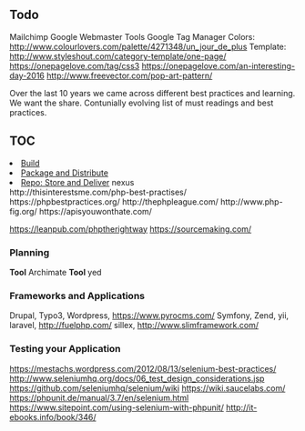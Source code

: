 ## Todo
Mailchimp
Google Webmaster Tools
Google Tag Manager
Colors: http://www.colourlovers.com/palette/4271348/un_jour_de_plus
Template: http://www.styleshout.com/category-template/one-page/
https://onepagelove.com/tag/css3
https://onepagelove.com/an-interesting-day-2016
http://www.freevector.com/pop-art-pattern/


Over the last 10 years we came across different best practices and learning.
We want the share.
Contunially evolving list of must readings and best practices.

## TOC
<li><a href="#">Build</a></li>
<li><a href="#">Package and Distribute</a></li>
<li><a href="#">Repo: Store and Deliver</a> nexus</li>
http://thisinterestsme.com/php-best-practises/
https://phpbestpractices.org/
http://thephpleague.com/
http://www.php-fig.org/
https://apisyouwonthate.com/

https://leanpub.com/phptherightway
https://sourcemaking.com/



### Planning
<strong>Tool</strong> Archimate
<strong>Tool</strong> yed


### Frameworks and Applications
Drupal, Typo3, Wordpress, https://www.pyrocms.com/
Symfony, Zend, yii, laravel, http://fuelphp.com/
sillex, http://www.slimframework.com/


### Testing your Application
https://mestachs.wordpress.com/2012/08/13/selenium-best-practices/
http://www.seleniumhq.org/docs/06_test_design_considerations.jsp
https://github.com/seleniumhq/selenium/wiki
https://wiki.saucelabs.com/
https://phpunit.de/manual/3.7/en/selenium.html
https://www.sitepoint.com/using-selenium-with-phpunit/
http://it-ebooks.info/book/346/
